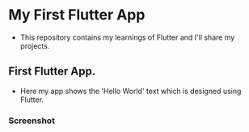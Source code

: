 # My First Flutter App

- This repository contains my learnings of Flutter and I'll share my projects.

## First Flutter App.

- Here my app shows the 'Hello World' text which is designed using Flutter.

### Screenshot

[comment]: <screenshot of the app>
